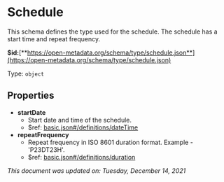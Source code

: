 # Schedule

This schema defines the type used for the schedule. The schedule has a start time and repeat frequency.

**$id:**[**https://open-metadata.org/schema/type/schedule.json**](https://open-metadata.org/schema/type/schedule.json)

Type: `object`

## Properties
- **startDate**
  - Start date and time of the schedule.
  - $ref: [basic.json#/definitions/dateTime](basic.md#datetime)
- **repeatFrequency**
  - Repeat frequency in ISO 8601 duration format. Example - 'P23DT23H'.
  - $ref: [basic.json#/definitions/duration](basic.md#duration)

_This document was updated on: Tuesday, December 14, 2021_